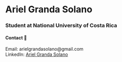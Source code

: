 <h1> Ariel Granda Solano </h1> 
<h3> Student at National University of Costa Rica </h3>

<h4> Contact 📡 </h4>
<p>  
     Email: arielgrandasolano@gmail.com <br>
     LinkedIn: <a href="https://cr.linkedin.com/in/ariel-granda?trk=profile-badge">Ariel Granda Solano</a> <br>
              
</p>
